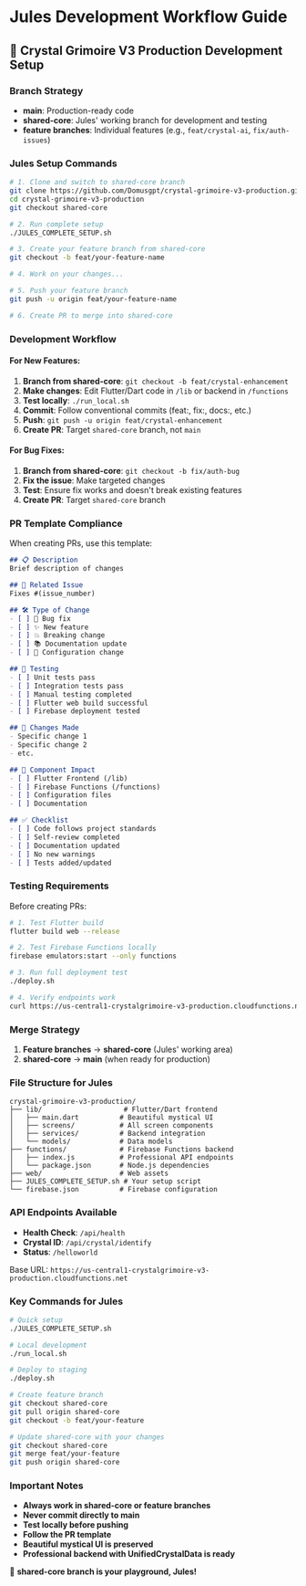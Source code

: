 # Jules Development Workflow Guide

## 🔮 Crystal Grimoire V3 Production Development Setup

### Branch Strategy
- **main**: Production-ready code
- **shared-core**: Jules' working branch for development and testing
- **feature branches**: Individual features (e.g., `feat/crystal-ai`, `fix/auth-issues`)

### Jules Setup Commands

```bash
# 1. Clone and switch to shared-core branch
git clone https://github.com/Domusgpt/crystal-grimoire-v3-production.git
cd crystal-grimoire-v3-production
git checkout shared-core

# 2. Run complete setup
./JULES_COMPLETE_SETUP.sh

# 3. Create your feature branch from shared-core
git checkout -b feat/your-feature-name

# 4. Work on your changes...

# 5. Push your feature branch
git push -u origin feat/your-feature-name

# 6. Create PR to merge into shared-core
```

### Development Workflow

#### For New Features:
1. **Branch from shared-core**: `git checkout -b feat/crystal-enhancement`
2. **Make changes**: Edit Flutter/Dart code in `/lib` or backend in `/functions`
3. **Test locally**: `./run_local.sh`
4. **Commit**: Follow conventional commits (feat:, fix:, docs:, etc.)
5. **Push**: `git push -u origin feat/crystal-enhancement`
6. **Create PR**: Target `shared-core` branch, not `main`

#### For Bug Fixes:
1. **Branch from shared-core**: `git checkout -b fix/auth-bug`
2. **Fix the issue**: Make targeted changes
3. **Test**: Ensure fix works and doesn't break existing features
4. **Create PR**: Target `shared-core` branch

### PR Template Compliance

When creating PRs, use this template:

```markdown
## 📋 Description
Brief description of changes

## 🔗 Related Issue
Fixes #(issue_number)

## 🛠️ Type of Change
- [ ] 🐛 Bug fix
- [ ] ✨ New feature
- [ ] 💥 Breaking change
- [ ] 📚 Documentation update
- [ ] 🔧 Configuration change

## 🧪 Testing
- [ ] Unit tests pass
- [ ] Integration tests pass
- [ ] Manual testing completed
- [ ] Flutter web build successful
- [ ] Firebase deployment tested

## 📝 Changes Made
- Specific change 1
- Specific change 2
- etc.

## 📱 Component Impact
- [ ] Flutter Frontend (/lib)
- [ ] Firebase Functions (/functions)
- [ ] Configuration files
- [ ] Documentation

## ✅ Checklist
- [ ] Code follows project standards
- [ ] Self-review completed
- [ ] Documentation updated
- [ ] No new warnings
- [ ] Tests added/updated
```

### Testing Requirements

Before creating PRs:

```bash
# 1. Test Flutter build
flutter build web --release

# 2. Test Firebase Functions locally
firebase emulators:start --only functions

# 3. Run full deployment test
./deploy.sh

# 4. Verify endpoints work
curl https://us-central1-crystalgrimoire-v3-production.cloudfunctions.net/api/health
```

### Merge Strategy

1. **Feature branches** → **shared-core** (Jules' working area)
2. **shared-core** → **main** (when ready for production)

### File Structure for Jules

```
crystal-grimoire-v3-production/
├── lib/                    # Flutter/Dart frontend
│   ├── main.dart          # Beautiful mystical UI
│   ├── screens/           # All screen components
│   ├── services/          # Backend integration
│   └── models/            # Data models
├── functions/             # Firebase Functions backend
│   ├── index.js           # Professional API endpoints
│   └── package.json       # Node.js dependencies
├── web/                   # Web assets
├── JULES_COMPLETE_SETUP.sh # Your setup script
└── firebase.json          # Firebase configuration
```

### API Endpoints Available

- **Health Check**: `/api/health`
- **Crystal ID**: `/api/crystal/identify`
- **Status**: `/helloworld`

Base URL: `https://us-central1-crystalgrimoire-v3-production.cloudfunctions.net`

### Key Commands for Jules

```bash
# Quick setup
./JULES_COMPLETE_SETUP.sh

# Local development
./run_local.sh

# Deploy to staging
./deploy.sh

# Create feature branch
git checkout shared-core
git pull origin shared-core
git checkout -b feat/your-feature

# Update shared-core with your changes
git checkout shared-core
git merge feat/your-feature
git push origin shared-core
```

### Important Notes

- **Always work in shared-core or feature branches**
- **Never commit directly to main**
- **Test locally before pushing**
- **Follow the PR template**
- **Beautiful mystical UI is preserved**
- **Professional backend with UnifiedCrystalData is ready**

🔮 **shared-core branch is your playground, Jules!**